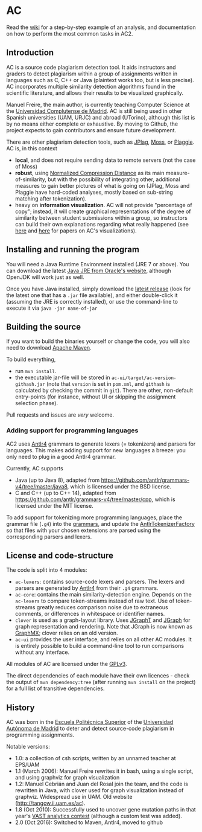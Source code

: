 # AC

Read the [wiki](https://github.com/manuel-freire/ac2/wiki) for a step-by-step example of an analysis, and documentation on how to perform the most common tasks in AC2. 

## Introduction

AC is a source code plagiarism detection tool.
It aids instructors and graders to detect plagiarism within a group of assignments
written in languages such as C, C++ or Java (plaintext works too, but is less precise).
AC incorporates multiple similarity detection algorithms found in the scientific
literature, and allows their results to be visualized graphically.

Manuel Freire, the main author, is currently teaching Computer Science at the [Universidad Complutense de Madrid](http://informatica.ucm.es/). AC is still being used in other Spanish universities (UAM, URJC) and abroad (UTorino), although this list is by no means either complete or exhaustive. By moving to Github, the project expects to gain contributors and ensure future development.

There are other plagiarism detection tools, such as [JPlag](https://github.com/jplag/jplag), [Moss](https://theory.stanford.edu/~aiken/moss/), or [Plaggie](https://www.cs.hut.fi/Software/Plaggie/). AC is, in this context
* **local**, and does not require sending data to remote servers (not the case of Moss)
* **robust**, using [Normalized Compression Distance](https://en.wikipedia.org/wiki/Normalized_compression_distance) as its main measure-of-similarity, but with the possibility of integrating other, additional measures to gain better pictures of what is going on (JPlag, Moss and Plaggie have hard-coded analyses, mostly based on sub-string matching after tokenization).
* heavy on **information visualization**. AC will not provide "percentage of copy"; instead, it will create graphical representations of the degree of similarity between student submissions within a group, so instructors can build their own explanations regarding what really happened (see [here](http://doi.acm.org/10.1145/1385569.1385644) and [here](http://dx.doi.org/10.1109/VAST.2010.5652834) for papers on AC's visualizations).

## Installing and running the program

You will need a Java Runtime Environment installed (JRE 7 or above).
You can download the latest [Java JRE from Oracle's website](https://java.com/en/download/),
although OpenJDK will work just as well.

Once you have Java installed, simply download the [latest release](https://github.com/manuel-freire/ac2/releases/) (look for the latest one that has a `.jar` file available), and either double-click it (assuming the JRE is correctly installed), or use
the command-line to execute it via `java -jar name-of-jar`

## Building the source

If you want to build the binaries yourself or change the code, you will also need
to download [Apache Maven](https://maven.apache.org/download.cgi).

To build everything, 
* run `mvn install`. 
* the executable jar-file will be stored in `ac-ui/target/ac-version-githash.jar` (note that `version` is set in `pom.xml`, and `githash` is calculated by checking the commit in `git`). There are other, non-default entry-points (for instance, without UI or skipping the assignment selection phase).

Pull requests and issues are *very* welcome.

### Adding support for programming languages

AC2 uses [Antlr4](https://github.com/antlr/antlr4) grammars to generate lexers (= tokenizers) and parsers for languages. This makes adding support for new languages a breeze: you only need to plug in a good Antlr4 grammar.

Currently, AC supports
* Java (up to Java 8),
adapted from https://github.com/antlr/grammars-v4/tree/master/java8, which is licensed under the BSD license.
* C and C++ (up to C++ 14),
adapted from https://github.com/antlr/grammars-v4/tree/master/cpp, which is licensed under the MIT license.

To add support for tokenizing more programming languages, place the grammar file (`.g4`) into
the [grammars](https://github.com/manuel-freire/ac2/tree/v2.0/ac-lexers/src/main/antlr4/es/ucm/fdi/ac/lexers), and update the [AntlrTokenizerFactory](https://github.com/manuel-freire/ac2/blob/v2.0/ac-lexers/src/main/java/es/ucm/fdi/ac/parser/AntlrTokenizerFactory.java#L41) so that files with your
chosen extensions are parsed using the corresponding parsers and lexers.

## License and code-structure

The code is split into 4 modules:
 * `ac-lexers`: contains source-code lexers and parsers. The lexers and parsers are generated by [Antlr4](https://github.com/antlr/antlr4) from their `.g4` grammars.
 * `ac-core`: contains the main similarity-detection engine. Depends on the `ac-lexers` to compare token-streams instead of raw text. Use of token-streams greatly reduces comparison noise due to extraneous comments, or differences in whitespace or identifier names.
 * `clover` is used as a graph-layout library. Uses [JGraphT](https://github.com/jgrapht/jgrapht) and [JGraph](https://github.com/jgraph/legacy-jgraph5) for graph representation and rendering.
Note that JGraph is now known as [GraphMX](https://www.jgraph.com/); clover relies on an old version.
 * `ac-ui` provides the user interface, and relies on all other AC modules. It is entirely possible to build a command-line
tool to run comparisons without any interface.

All modules of AC are licensed under the [GPLv3](https://www.gnu.org/licenses/gpl-3.0.en.html).

The direct dependencies of each module have their own licences - check the output of `mvn dependency:tree` (after running `mvn install` on the project) for a full list of transitive dependencies.

## History

AC was born in the [Escuela Politécnica Superior](http://www.uam.es/ss/Satellite/EscuelaPolitecnica/es/home.htm) of the
[Universidad Autónoma de Madrid](http://www.uam.es/ss/Satellite/es/home/) to deter
and detect source-code plagiarism in programming assignments.

Notable versions:
  * 1.0: a collection of csh scripts, written by an unnamed teacher at EPS/UAM
  * 1.1 (March 2006): Manuel Freire rewrites it in bash, using a single script,
  and using graphviz for graph visualization
  * 1.2: Manuel Cebrián and Juan del Rosal join the team, and the code is rewritten
  in Java, with clover used for graph visualization instead of graphviz. Widespread
  use in UAM. Old website (http://tangow.ii.uam.es/ac).
  * 1.8 (Oct 2010): Successfully used to uncover gene mutation paths in that year's [VAST
  analytics contest](http://dx.doi.org/10.1109/VAST.2010.5652834) (although a custom test was added).
  * 2.0 (Oct 2016): Switched to Maven, Antlr4, moved to github
